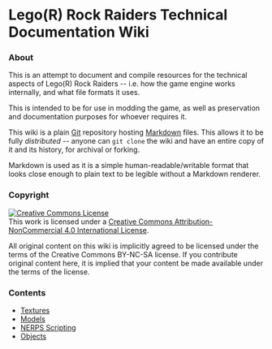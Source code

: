# Lego(R) Rock Raiders Technical Documentation Wiki

### About

This is an attempt to document and compile resources for the technical aspects of Lego(R) Rock Raiders -- i.e. how the game engine works internally, and what file formats it uses.

This is intended to be for use in modding the game, as well as preservation and documentation purposes for whoever requires it.

This wiki is a plain [Git](https://en.wikipedia.org/wiki/Git) repository hosting [Markdown](https://en.wikipedia.org/wiki/Markdown) files.
This allows it to be fully *distributed* -- anyone can `git clone` the wiki and have an entire copy of it and its history, for archival or forking.

Markdown is used as it is a simple human-readable/writable format that looks close enough to plain text to be legible without a Markdown renderer.

### Copyright

<a rel="license" href="http://creativecommons.org/licenses/by-nc/4.0/"><img alt="Creative Commons License" style="border-width:0" src="https://i.creativecommons.org/l/by-nc/4.0/88x31.png" /></a><br />This work is licensed under a <a rel="license" href="http://creativecommons.org/licenses/by-nc/4.0/">Creative Commons Attribution-NonCommercial 4.0 International License</a>.

All original content on this wiki is implicitly agreed to be licensed under the terms of the Creative Commons BY-NC-SA license. If you contribute original content here, it is implied that your content be made available under the terms of the license.

### Contents

- [Textures](docs/Textures.md)
- [Models](docs/Models.md)
- [NERPS Scripting](docs/Scripting.md)
- [Objects](docs/Objects.md)
